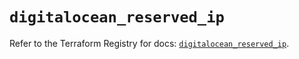 # `digitalocean_reserved_ip`

Refer to the Terraform Registry for docs: [`digitalocean_reserved_ip`](https://registry.terraform.io/providers/digitalocean/digitalocean/2.34.1/docs/resources/reserved_ip).
